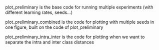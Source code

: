 plot_preliminary is the base code for running multiple experiments (with different learning rates, seeds...)

plot_preliminary_combined is the code for plotting with multiple seeds in one figure, built on the code of plot_preliminary

plot_preliminary_intra_inter is the code for plotting when we want to separate the intra and inter class distances